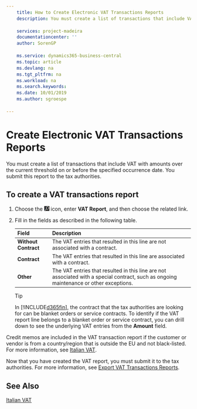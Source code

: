 ```yaml
---
    title: How to Create Electronic VAT Transactions Reports
    description: You must create a list of transactions that include VAT with amounts over the current threshold on or before the specified occurrence date. You submit this report to the tax authorities.

    services: project-madeira 
    documentationcenter: ''
    author: SorenGP

    ms.service: dynamics365-business-central
    ms.topic: article
    ms.devlang: na
    ms.tgt_pltfrm: na
    ms.workload: na
    ms.search.keywords:
    ms.date: 10/01/2019
    ms.author: sgroespe

---
```

# Create Electronic VAT Transactions Reports
You must create a list of transactions that include VAT with amounts over the current threshold on or before the specified occurrence date. You submit this report to the tax authorities.  

## To create a VAT transactions report  

1.  Choose the ![Search for Page or Report](../../media/ui-search/search_small.png "Search for Page or Report icon") icon, enter **VAT Report**, and then choose the related link.  
2.  Fill in the fields as described in the following table.  

    |Field|Description|  
    |-------------------------------------|---------------------------------------|  
    |**Without Contract**|The VAT entries that resulted in this line are not associated with a contract.|  
    |**Contract**|The VAT entries that resulted in this line are associated with a contract.|  
    |**Other**|The VAT entries that resulted in this line are not associated with a special contract, such as ongoing maintenance or other exceptions.|  

    > [!TIP]  
    >  In [!INCLUDE[d365fin](../../includes/d365fin_md.md)], the contract that the tax authorities are looking for can be blanket orders or service contracts. To identify if the VAT report line belongs to a blanket order or service contract, you can drill down to see the underlying VAT entries from the **Amount** field.  

Credit memos are included in the VAT transaction report if the customer or vendor is from a country/region that is outside the EU and not black-listed. For more information, see [Italian VAT](italian-vat.md).  

Now that you have created the VAT report, you must submit it to the tax authorities. For more information, see [Export VAT Transactions Reports](how-to-export-vat-transactions-reports.md).  

## See Also  
 [Italian VAT](italian-vat.md)
